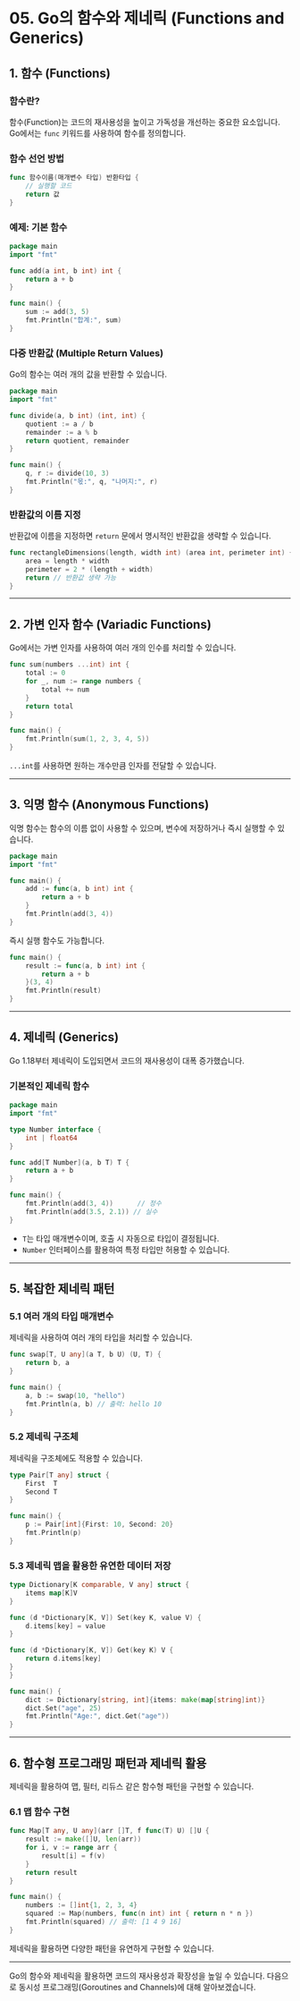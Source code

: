 # 05. Go의 함수와 제네릭 (Functions and Generics)

## 1. 함수 (Functions)

### 함수란?
함수(Function)는 코드의 재사용성을 높이고 가독성을 개선하는 중요한 요소입니다. Go에서는 `func` 키워드를 사용하여 함수를 정의합니다.

### 함수 선언 방법
```go
func 함수이름(매개변수 타입) 반환타입 {
    // 실행할 코드
    return 값
}
```

### 예제: 기본 함수
```go
package main
import "fmt"

func add(a int, b int) int {
    return a + b
}

func main() {
    sum := add(3, 5)
    fmt.Println("합계:", sum)
}
```

### 다중 반환값 (Multiple Return Values)
Go의 함수는 여러 개의 값을 반환할 수 있습니다.

```go
package main
import "fmt"

func divide(a, b int) (int, int) {
    quotient := a / b
    remainder := a % b
    return quotient, remainder
}

func main() {
    q, r := divide(10, 3)
    fmt.Println("몫:", q, "나머지:", r)
}
```

### 반환값의 이름 지정
반환값에 이름을 지정하면 `return` 문에서 명시적인 반환값을 생략할 수 있습니다.

```go
func rectangleDimensions(length, width int) (area int, perimeter int) {
    area = length * width
    perimeter = 2 * (length + width)
    return // 반환값 생략 가능
}
```

---

## 2. 가변 인자 함수 (Variadic Functions)

Go에서는 가변 인자를 사용하여 여러 개의 인수를 처리할 수 있습니다.

```go
func sum(numbers ...int) int {
    total := 0
    for _, num := range numbers {
        total += num
    }
    return total
}

func main() {
    fmt.Println(sum(1, 2, 3, 4, 5))
}
```

`...int`를 사용하면 원하는 개수만큼 인자를 전달할 수 있습니다.

---

## 3. 익명 함수 (Anonymous Functions)

익명 함수는 함수의 이름 없이 사용할 수 있으며, 변수에 저장하거나 즉시 실행할 수 있습니다.

```go
package main
import "fmt"

func main() {
    add := func(a, b int) int {
        return a + b
    }
    fmt.Println(add(3, 4))
}
```

즉시 실행 함수도 가능합니다.
```go
func main() {
    result := func(a, b int) int {
        return a + b
    }(3, 4)
    fmt.Println(result)
}
```

---

## 4. 제네릭 (Generics)

Go 1.18부터 제네릭이 도입되면서 코드의 재사용성이 대폭 증가했습니다.

### 기본적인 제네릭 함수
```go
package main
import "fmt"

type Number interface {
    int | float64
}

func add[T Number](a, b T) T {
    return a + b
}

func main() {
    fmt.Println(add(3, 4))      // 정수
    fmt.Println(add(3.5, 2.1)) // 실수
}
```

- `T`는 타입 매개변수이며, 호출 시 자동으로 타입이 결정됩니다.
- `Number` 인터페이스를 활용하여 특정 타입만 허용할 수 있습니다.

---

## 5. 복잡한 제네릭 패턴

### 5.1 여러 개의 타입 매개변수
제네릭을 사용하여 여러 개의 타입을 처리할 수 있습니다.

```go
func swap[T, U any](a T, b U) (U, T) {
    return b, a
}

func main() {
    a, b := swap(10, "hello")
    fmt.Println(a, b) // 출력: hello 10
}
```

### 5.2 제네릭 구조체
제네릭을 구조체에도 적용할 수 있습니다.
```go
type Pair[T any] struct {
    First  T
    Second T
}

func main() {
    p := Pair[int]{First: 10, Second: 20}
    fmt.Println(p)
}
```

### 5.3 제네릭 맵을 활용한 유연한 데이터 저장
```go
type Dictionary[K comparable, V any] struct {
    items map[K]V
}

func (d *Dictionary[K, V]) Set(key K, value V) {
    d.items[key] = value
}

func (d *Dictionary[K, V]) Get(key K) V {
    return d.items[key]
}
}

func main() {
    dict := Dictionary[string, int]{items: make(map[string]int)}
    dict.Set("age", 25)
    fmt.Println("Age:", dict.Get("age"))
}
```

---

## 6. 함수형 프로그래밍 패턴과 제네릭 활용

제네릭을 활용하여 맵, 필터, 리듀스 같은 함수형 패턴을 구현할 수 있습니다.

### 6.1 맵 함수 구현
```go
func Map[T any, U any](arr []T, f func(T) U) []U {
    result := make([]U, len(arr))
    for i, v := range arr {
        result[i] = f(v)
    }
    return result
}

func main() {
    numbers := []int{1, 2, 3, 4}
    squared := Map(numbers, func(n int) int { return n * n })
    fmt.Println(squared) // 출력: [1 4 9 16]
}
```

제네릭을 활용하면 다양한 패턴을 유연하게 구현할 수 있습니다.

---

Go의 함수와 제네릭을 활용하면 코드의 재사용성과 확장성을 높일 수 있습니다. 다음으로 동시성 프로그래밍(Goroutines and Channels)에 대해 알아보겠습니다.

